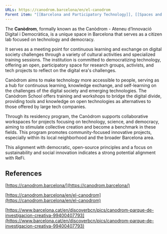 ```yaml
---
URLs: https://canodrom.barcelona/en/el-canodrom
Parent item: "[[Barcelona and Participatory Technology]], [[Spaces and Project Incubators]], [[Technology and Innovation]]"
---
```

The **Canòdrom**, formally known as the Canòdrom - Ateneu d’Innovació Digital i Democràtica, is a unique space in Barcelona that serves as a citizen lab focused on technology and democracy. 

It serves as a meeting point for continuous learning and exchange on digital society challenges through a variety of cultural activities and specialized training sessions. The institution is committed to democratizing technology, offering an open, participatory space for research groups, activists, and tech projects to reflect on the digital era's challenges.

Canòdrom aims to make technology more accessible to people, serving as a hub for continuous learning, knowledge exchange, and self-learning on the challenges of the digital society and emerging technologies. The Canòdrom School offers training and workshops to bridge the digital divide, providing tools and knowledge on open technologies as alternatives to those offered by large tech companies.

Through its residency program, the Canòdrom supports collaborative workspaces for projects focusing on technology, science, and democracy, aiming to stimulate collective creation and become a benchmark in these fields. This program promotes community-focused innovative projects, especially within its local neighborhood and the broader Barcelona area.

This alignment with democratic, open-source principles and a focus on sustainability and social innovation indicates a strong potential alignment with ReFi.

## References

[https://canodrom.barcelona/](https://canodrom.barcelona/)

[https://canodrom.barcelona/en/el-canodrom](https://canodrom.barcelona/en/el-canodrom)

[https://www.barcelona.cat/en/discoverbcn/pics/canodrom-parque-de-investigacion-creativa-99400407793](https://www.barcelona.cat/en/discoverbcn/pics/canodrom-parque-de-investigacion-creativa-99400407793)